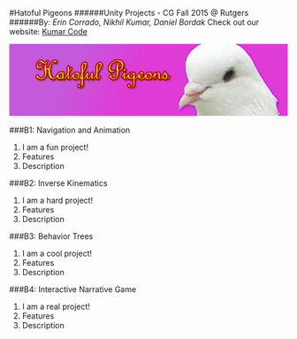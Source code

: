 #Hatoful Pigeons
######Unity Projects - CG Fall 2015 @ Rutgers
######By: *Erin Corrado, Nikhil Kumar, Daniel Bordak*
Check out our website: [Kumar Code](http://kumarcode.com/Unity-Navigation-and-Animation/ "Unity Navigation and Animation")

![alt text](teamLogo.png)

###B1: Navigation and Animation
1. I am a fun project!
2. Features
3. Description

###B2: Inverse Kinematics
1. I am a hard project!
2. Features
3. Description

###B3: Behavior Trees
1. I am a cool project!
2. Features
3. Description

###B4: Interactive Narrative Game
1. I am a real project!
2. Features
3. Description
